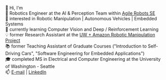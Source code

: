 👋 Hi, I'm  
🦾 Robotics Engineer at the AI & Perception Team within [Agile Robots SE](https://www.agile-robots.com/en/) <br>
👀 interested in Robotic Manipulation | Autonomous Vehicles | Embedded Systems <br>
🌱 currently learning Computer Vision and Deep / Reinforcement Learning <br>
💡 former Research Assistant at the [UW + Amazon Robotic Manipulation Project](https://robotic-manipulation.sciencehub.uw.edu/) <br>
📚 former Teaching Assistant of Graduate Courses ("Introduction to Self-Driving Cars", "Software Engineering for Embedded Applications") <br>
🎓 completed MS in Electrical and Computer Engineering at the University of Washington - Seattle <br>
📫 [E-mail](snnormuradov@gmail.com) | [LinkedIn](https://www.linkedin.com/in/sanjar-normuradov/) <br>

<!---
SanjarNormuradov/SanjarNormuradov is a ✨ special ✨ repository because its `README.md` (this file) appears on your GitHub profile.
You can click the Preview link to take a look at your changes.
--->
